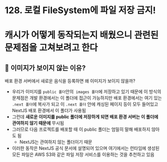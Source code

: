 # 128. 로컬 FileSystem에 파일 저장 금지!

# 캐시가 어떻게 동작되는지 배웠으니 관련된 문제점을 고쳐보려고 한다

## 📌 이미지가 보이지 않는 이유?

배포 환경 서버에서 새로운 음식을 등록하면 왜 이미지가 보이지 않을까?

- 우리가 이미지를 `public 폴더`안의` images 폴더`에 저장하고 있기 때문에 이 방식의 문제점은 개발 환경에서는 이 폴더에 접근이 가능하지만 배포 환경에서는 여기 있는 `.next 폴더`에 복사가 되고 이 `.next 폴더` 안에 캐싱된 페이지 등이 모두 들어있고 NextJS 배포 환경에서 이 폴더가 사용됨
- 그런데 **새로운 이미지를 public 폴더에 저장하게 되면 배포 환경 서버는 이 폴더에 관여하지 않기 때문에** 무시됨
- 그러므로 다음 프로젝트를 배포할 때 이 public 폴더는 엄밀히 말해 배포하지 않아도 됨
  - NextJS는 관여하지 않는 폴더이기 때문
- 이러한 동작은 NextJS 공식 문서에 설명되어 있으며 여기에서는 런타임에 생성된 모든 파일은 AWS S3와 같은 파일 저장 서비스를 이용하는 것을 추천하고 있음
